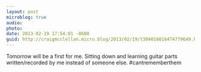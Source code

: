 ```yaml
---
layout: post
microblog: true
audio: 
photo: 
date: 2013-02-19 17:54:01 -0600
guid: http://craigmcclellan.micro.blog/2013/02/19/t304016016474779649.html
---
```

Tomorrow will be a first for me. Sitting down and learning guitar parts written/recorded by me instead of someone else. #cantrememberthem
